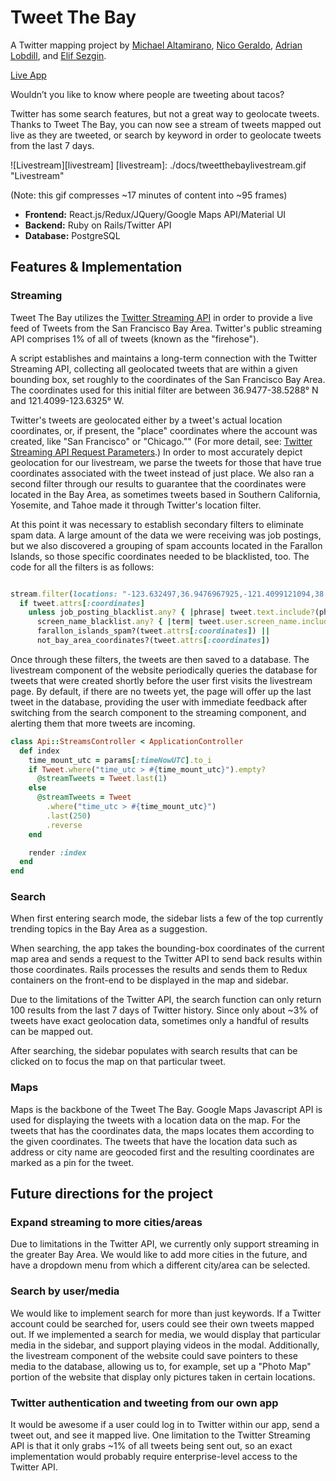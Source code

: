 # Tweet The Bay

A Twitter mapping project by [Michael Altamirano][michael], [Nico Geraldo][nico], [Adrian Lobdill][adrian],  and [Elif Sezgin][elif].

[Live App][live]

[live]: http://www.tweetthebay.com/


[michael]: https://github.com/mjaltamirano
[adrian]: https://github.com/slolobdill44
[nico]: https://github.com/ngeeraldo
[elif]: https://github.com/elifsezgin


Wouldn’t you like to know where people are tweeting about tacos?

Twitter has some search features, but not a great way to geolocate tweets. Thanks to Tweet The Bay, you can now see a stream of tweets mapped out live as they are tweeted, or search by keyword in order to geolocate tweets from the last 7 days.

![Livestream][livestream]
[livestream]: ./docs/tweetthebaylivestream.gif "Livestream"

(Note: this gif compresses ~17 minutes of content into ~95 frames)

* **Frontend:** React.js/Redux/JQuery/Google Maps API/Material UI
* **Backend:** Ruby on Rails/Twitter API
* **Database:** PostgreSQL

## Features & Implementation

### Streaming

Tweet The Bay utilizes the [Twitter Streaming API][twitterlink] in order to provide a live feed of Tweets from the San Francisco Bay Area. Twitter's public streaming API comprises 1% of all of tweets (known as the "firehose").

[twitterlink]: https://dev.twitter.com/streaming/overview

A script establishes and maintains a long-term connection with the Twitter Streaming API, collecting all geolocated tweets that are within a given bounding box, set roughly to the coordinates of the San Francisco Bay Area. The coordinates used for this initial filter are between 36.9477-38.5288° N and 121.4099-123.6325° W.

Twitter's tweets are geolocated either by a tweet's actual location coordinates, or, if present, the "place" coordinates where the account was created, like "San Francisco" or "Chicago."" (For more detail, see: [Twitter Streaming API Request Parameters][locationparameters].) In order to most accurately depict geolocation for our livestream, we parse the tweets for those that have true coordinates associated with the tweet instead of just place. We also ran a second filter through our results to guarantee that the coordinates were located in the Bay Area, as sometimes tweets based in Southern California, Yosemite, and Tahoe made it through Twitter's location filter.

[locationparameters]:https://dev.twitter.com/streaming/overview/request-parameters#locations

At this point it was necessary to establish secondary filters to eliminate spam data. A large amount of the data we were receiving was job postings, but we also discovered a grouping of spam accounts located in the Farallon Islands, so those specific coordinates needed to be blacklisted, too. The code for all the filters is as follows:

```Ruby

stream.filter(locations: "-123.632497,36.9476967925,-121.4099121094,38.5288302896") do |tweet|
  if tweet.attrs[:coordinates]
    unless job_posting_blacklist.any? { |phrase| tweet.text.include?(phrase) } ||
      screen_name_blacklist.any? { |term| tweet.user.screen_name.include?(term) } ||
      farallon_islands_spam?(tweet.attrs[:coordinates]) ||
      not_bay_area_coordinates?(tweet.attrs[:coordinates])

```

Once through these filters, the tweets are then saved to a database. The livestream component of the website periodically queries the database for tweets that were created shortly before the user first visits the livestream page. By default, if there are no tweets yet, the page will offer up the last tweet in the database, providing the user with immediate feedback after switching from the search component to the streaming component, and alerting them that more tweets are incoming.

```Ruby
class Api::StreamsController < ApplicationController
  def index
    time_mount_utc = params[:timeNowUTC].to_i
    if Tweet.where("time_utc > #{time_mount_utc}").empty?
      @streamTweets = Tweet.last(1)
    else
      @streamTweets = Tweet
        .where("time_utc > #{time_mount_utc}")
        .last(250)
        .reverse
    end

    render :index
  end
end
```

### Search

When first entering search mode, the sidebar lists a few of the top currently trending topics in the Bay Area as a suggestion.

When searching, the app takes the bounding-box coordinates of the current map area and sends a request to the Twitter API to send back results within those coordinates. Rails processes the results and sends them to Redux containers on the front-end to be displayed in the map and sidebar.

Due to the limitations of the Twitter API, the search function can only return 100 results from the last 7 days of Twitter history. Since only about ~3% of tweets have exact geolocation data, sometimes only a handful of results can be mapped out.

After searching, the sidebar populates with search results that can be clicked on to focus the map on that particular tweet.

### Maps

Maps is the backbone of the Tweet The Bay. Google Maps Javascript API is used for displaying the tweets with a location data on the map. For the tweets that has the coordinates data, the maps locates them according to the given coordinates. The tweets that have the location data such as address or city name are geocoded first and the resulting coordinates are marked as a pin for the tweet.

## Future directions for the project

### Expand streaming to more cities/areas

Due to limitations in the Twitter API, we currently only support streaming in the greater Bay Area. We would like to add more cities in the future, and have a dropdown menu from which a different city/area can be selected.

### Search by user/media

We would like to implement search for more than just keywords. If a Twitter account could be searched for, users could see their own tweets mapped out. If we implemented a search for media, we would display that particular media in the sidebar, and support playing videos in the modal. Additionally, the livestream component of the website could save pointers to these media to the database, allowing us to, for example, set up a "Photo Map" portion of the website that display only pictures taken in certain locations.

### Twitter authentication and tweeting from our own app

It would be awesome if a user could log in to Twitter within our app, send a tweet out, and see it mapped live. One limitation to the Twitter Streaming API is that it only grabs ~1% of all tweets being sent out, so an exact implementation would probably require enterprise-level access to the Twitter API.
